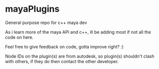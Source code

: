 # mayaPlugins
General purpose repo for c++ maya dev

As i learn more of the maya APi and c++, ill be adding most if not all the code on here. 


Feel free to give feedback on code, gotta improve right? :)


Node IDs on the plugin(s) are from autodesk,  so plugin(s) shouldn't clash with others, if they do then contact the 
other developer.